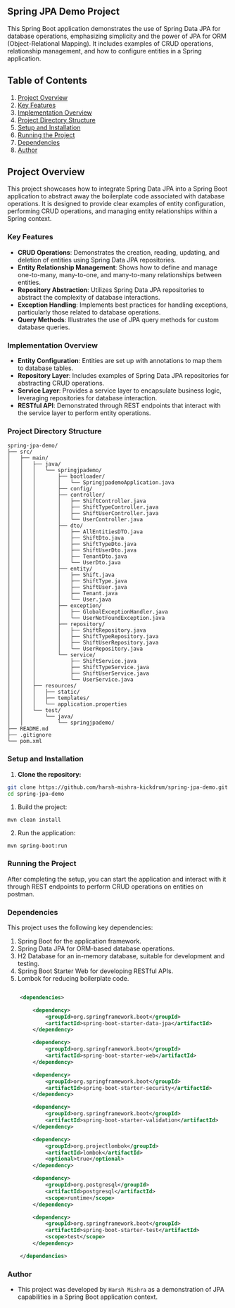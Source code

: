 ## Spring JPA Demo Project

This Spring Boot application demonstrates the use of Spring Data JPA for database operations, emphasizing simplicity and the power of JPA for ORM (Object-Relational Mapping). It includes examples of CRUD operations, relationship management, and how to configure entities in a Spring application.

## Table of Contents
1. [Project Overview](#project-overview)
2. [Key Features](#key-features)
3. [Implementation Overview](#implementation-overview)
4. [Project Directory Structure](#project-directory-structure)
5. [Setup and Installation](#setup-and-installation)
6. [Running the Project](#running-the-project)
7. [Dependencies](#dependencies)
8. [Author](#author)

## Project Overview

This project showcases how to integrate Spring Data JPA into a Spring Boot application to abstract away the boilerplate code associated with database operations. It is designed to provide clear examples of entity configuration, performing CRUD operations, and managing entity relationships within a Spring context.

### Key Features

- **CRUD Operations**: Demonstrates the creation, reading, updating, and deletion of entities using Spring Data JPA repositories.
- **Entity Relationship Management**: Shows how to define and manage one-to-many, many-to-one, and many-to-many relationships between entities.
- **Repository Abstraction**: Utilizes Spring Data JPA repositories to abstract the complexity of database interactions.
- **Exception Handling**: Implements best practices for handling exceptions, particularly those related to database operations.
- **Query Methods**: Illustrates the use of JPA query methods for custom database queries.

### Implementation Overview

- **Entity Configuration**: Entities are set up with annotations to map them to database tables.
- **Repository Layer**: Includes examples of Spring Data JPA repositories for abstracting CRUD operations.
- **Service Layer**: Provides a service layer to encapsulate business logic, leveraging repositories for database interaction.
- **RESTful API**: Demonstrated through REST endpoints that interact with the service layer to perform entity operations.

### Project Directory Structure

```
spring-jpa-demo/
├── src/
│   ├── main/
│   │   ├── java/
│   │   │   └── springjpademo/
│   │   │       ├── bootloader/
│   │   │       │   └── SpringjpademoApplication.java
│   │   │       ├── config/
│   │   │       ├── controller/
│   │   │       │   ├── ShiftController.java
│   │   │       │   ├── ShiftTypeController.java
│   │   │       │   ├── ShiftUserController.java
│   │   │       │   └── UserController.java
│   │   │       ├── dto/
│   │   │       │   ├── AllEntitiesDTO.java
│   │   │       │   ├── ShiftDto.java
│   │   │       │   ├── ShiftTypeDto.java
│   │   │       │   ├── ShiftUserDto.java
│   │   │       │   ├── TenantDto.java
│   │   │       │   └── UserDto.java
│   │   │       ├── entity/
│   │   │       │   ├── Shift.java
│   │   │       │   ├── ShiftType.java
│   │   │       │   ├── ShiftUser.java
│   │   │       │   ├── Tenant.java
│   │   │       │   └── User.java
│   │   │       ├── exception/
│   │   │       │   ├── GlobalExceptionHandler.java
│   │   │       │   └── UserNotFoundException.java
│   │   │       ├── repository/
│   │   │       │   ├── ShiftRepository.java
│   │   │       │   ├── ShiftTypeRepository.java
│   │   │       │   ├── ShiftUserRepository.java
│   │   │       │   └── UserRepository.java
│   │   │       └── service/
│   │   │           ├── ShiftService.java
│   │   │           ├── ShiftTypeService.java
│   │   │           ├── ShiftUserService.java
│   │   │           └── UserService.java
│   │   ├── resources/
│   │   │   ├── static/
│   │   │   ├── templates/
│   │   │   └── application.properties
│   │   └── test/
│   │       └── java/
│   │           └── springjpademo/  
├── README.md
├── .gitignore  
└── pom.xml  
```


### Setup and Installation

1. **Clone the repository:**

```bash
git clone https://github.com/harsh-mishra-kickdrum/spring-jpa-demo.git
cd spring-jpa-demo
```

1. Build the project:
```
mvn clean install
```
2. Run the application:
```
mvn spring-boot:run
```

### Running the Project
After completing the setup, you can start the application and interact with it through REST endpoints to perform CRUD operations on entities on postman.

### Dependencies
This project uses the following key dependencies:

1. Spring Boot for the application framework.
2. Spring Data JPA for ORM-based database operations.
3. H2 Database for an in-memory database, suitable for development and testing.
4. Spring Boot Starter Web for developing RESTful APIs.
5. Lombok for reducing boilerplate code.

```xml

	<dependencies>

		<dependency>
			<groupId>org.springframework.boot</groupId>
			<artifactId>spring-boot-starter-data-jpa</artifactId>
		</dependency>

		<dependency>
			<groupId>org.springframework.boot</groupId>
			<artifactId>spring-boot-starter-web</artifactId>
		</dependency>

		<dependency>
			<groupId>org.springframework.boot</groupId>
			<artifactId>spring-boot-starter-security</artifactId>
		</dependency>

		<dependency>
			<groupId>org.springframework.boot</groupId>
			<artifactId>spring-boot-starter-validation</artifactId>
		</dependency>

		<dependency>
			<groupId>org.projectlombok</groupId>
			<artifactId>lombok</artifactId>
			<optional>true</optional>
		</dependency>

		<dependency>
			<groupId>org.postgresql</groupId>
			<artifactId>postgresql</artifactId>
			<scope>runtime</scope>
		</dependency>

		<dependency>
			<groupId>org.springframework.boot</groupId>
			<artifactId>spring-boot-starter-test</artifactId>
			<scope>test</scope>
		</dependency>

	</dependencies>
```

### Author
- This project was developed by `Harsh Mishra` as a demonstration of JPA capabilities in a Spring Boot application context.